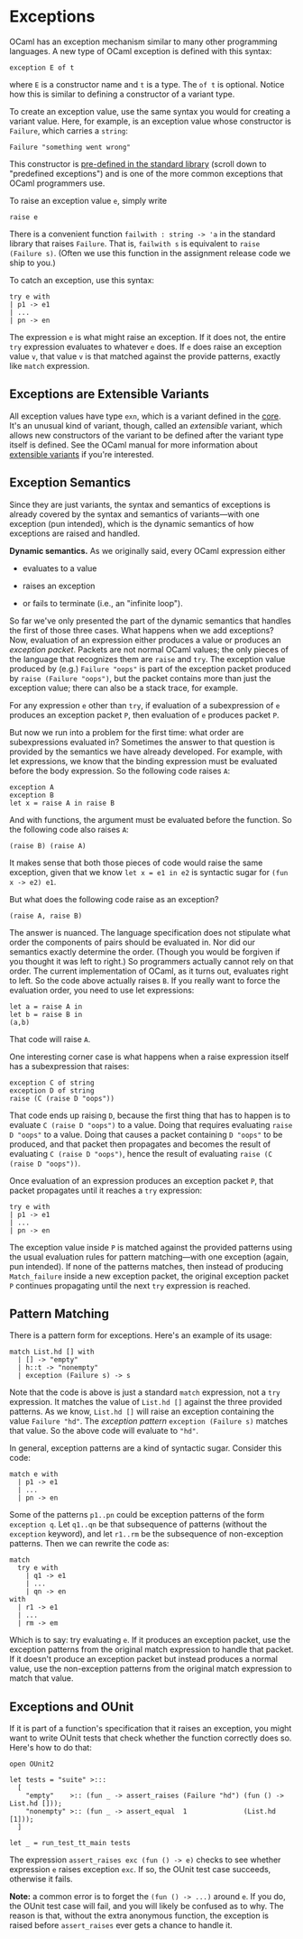 # Exceptions

OCaml has an exception mechanism similar to many other programming languages.
A new type of OCaml exception is defined with this syntax:
```
exception E of t
```
where `E` is a constructor name and `t` is a type.  The `of t` is optional.
Notice how this is similar to defining a constructor of a variant type.

To create an exception value, use the same syntax you would for creating
a variant value.  Here, for example, is an exception value whose constructor
is `Failure`, which carries a `string`:
```
Failure "something went wrong"
```
This constructor is [pre-defined in the standard library][stdlib-exn] (scroll down
to "predefined exceptions") and is one of the more common exceptions that OCaml 
programmers use.

[stdlib-exn]: http://caml.inria.fr/pub/docs/manual-ocaml/core.html#sec512

To raise an exception value `e`, simply write
```
raise e
```

There is a convenient function `failwith : string -> 'a` in the standard library 
that raises `Failure`.  That is, `failwith s` is equivalent to `raise (Failure s)`.
(Often we use this function in the assignment release code we ship to you.)

To catch an exception, use this syntax:
```
try e with
| p1 -> e1
| ...
| pn -> en
```
The expression `e` is what might raise an exception.  If it does not, the entire
`try` expression evaluates to whatever `e` does.  If `e` does raise an exception value
`v`, that value `v` is that matched against the provide patterns, exactly like
`match` expression.

## Exceptions are Extensible Variants

All exception values have type `exn`, which is a variant 
defined in the [core][core].  It's an unusual
kind of variant, though, called an *extensible* variant, which allows
new constructors of the variant to be defined after the variant type
itself is defined.  See the OCaml manual for more information about
[extensible variants][extvar] if you're interested.

[core]: http://caml.inria.fr/pub/docs/manual-ocaml/core.html
[extvar]: http://caml.inria.fr/pub/docs/manual-ocaml/extn.html

## Exception Semantics

Since they are just variants, the syntax and semantics of exceptions
is already covered by the syntax and semantics of variants&mdash;with
one exception (pun intended), which is the dynamic semantics of
how exceptions are raised and handled.  

**Dynamic semantics.**
As we originally said, every OCaml expression either

* evaluates to a value

* raises an exception

* or fails to terminate (i.e., an "infinite loop").

So far we've only presented the part of the dynamic semantics that handles
the first of those three cases.  What happens when we add exceptions?
Now, evaluation of an expression either produces a value or produces an
*exception packet*.  Packets are not normal OCaml values; the only pieces
of the language that recognizes them are `raise` and `try`.  The exception value
produced by (e.g.) `Failure "oops"` is part of the exception packet produced
by `raise (Failure "oops")`, but the packet contains more than just the exception value;
there can also be a stack trace, for example.

For any expression `e` other than `try`, if evaluation of a subexpression of `e` 
produces an exception packet `P`, then evaluation of `e` produces packet `P`.

But now we run into a problem for the first time:  what order are subexpressions
evaluated in?  Sometimes the answer to that question is provided by the semantics
we have already developed.  For example, with let expressions, we know that the
binding expression must be evaluated before the body expression.  So the following
code raises `A`:
```
exception A 
exception B
let x = raise A in raise B
```
And with functions, the argument must be evaluated before the function.  So
the following code also raises `A`:
```
(raise B) (raise A)
```
It makes sense that both those pieces of code would raise the same exception, 
given that we know `let x = e1 in e2` is syntactic sugar for `(fun x -> e2) e1`.

But what does the following code raise as an exception?
```
(raise A, raise B)
```
The answer is nuanced.  The language specification does not stipulate what order the
components of pairs should be evaluated in.  Nor did our semantics exactly determine
the order.  (Though you would be forgiven if you thought it was left to right.)
So programmers actually cannot rely on that order.  The current implementation of OCaml,
as it turns out, evaluates right to left.  So the code above actually raises `B`.
If you really want to force the evaluation order, you need to use let expressions:
```
let a = raise A in
let b = raise B in
(a,b)
```
That code will raise `A`.	

One interesting corner case is what happens when a raise expression itself has
a subexpression that raises:
```
exception C of string
exception D of string
raise (C (raise D "oops"))
```
That code ends up raising `D`, because the first thing that has to happen is
to evaluate `C (raise D "oops")` to a value.  Doing that requires evaluating
`raise D "oops"` to a value.  Doing that causes a packet containing `D "oops"`
to be produced, and that packet then propagates and becomes the result of
evaluating `C (raise D "oops")`, hence the result of evaluating 
`raise (C (raise D "oops"))`.

Once evaluation of an expression produces an exception packet `P`, that packet
propagates until it reaches a `try` expression:
```
try e with
| p1 -> e1
| ...
| pn -> en
```
The exception value inside `P` is matched against the provided patterns using the 
usual evaluation rules for pattern matching&mdash;with one exception
(again, pun intended).  If none of the patterns matches, then instead of producing
`Match_failure` inside a new exception packet, the original exception packet `P`
continues propagating until the next `try` expression is reached.

## Pattern Matching
There is a pattern form for exceptions.  Here's an example
of its usage:
```
match List.hd [] with
  | [] -> "empty" 
  | h::t -> "nonempty" 
  | exception (Failure s) -> s
```
Note that the code is above is just a standard `match` expression, not a `try` expression.
It matches the value of `List.hd []` against the three provided patterns.  As we know,
`List.hd []` will raise an exception containing the value `Failure "hd"`. 
The *exception pattern* `exception (Failure s)` matches that value.  So the above
code will evaluate to `"hd"`.

In general, exception patterns are a kind of syntactic sugar.  Consider this code:
```
match e with 
  | p1 -> e1
  | ...
  | pn -> en
```
Some of the patterns `p1..pn` could be exception patterns of the form `exception q`.
Let `q1..qn` be that subsequence of patterns (without the `exception` keyword), 
and let `r1..rm` be the subsequence of non-exception patterns.  Then we can rewrite the 
code as:
```
match 
  try e with
    | q1 -> e1
    | ...
    | qn -> en
with
  | r1 -> e1
  | ...
  | rm -> em
```
Which is to say:  try evaluating `e`.  If it produces an exception packet, use the
exception patterns from the original match expression to handle that packet.
If it doesn't produce an exception packet but instead produces a normal value,
use the non-exception patterns from the original match expression to match that value.

## Exceptions and OUnit

If it is part of a function's specification that it raises an exception, you
might want to write OUnit tests that check whether the function correctly does so.
Here's how to do that:
```
open OUnit2

let tests = "suite" >:::
  [
    "empty"    >:: (fun _ -> assert_raises (Failure "hd") (fun () -> List.hd []));
    "nonempty" >:: (fun _ -> assert_equal  1              (List.hd [1]));
  ]

let _ = run_test_tt_main tests
```
The expression `assert_raises exc (fun () -> e)` checks to see whether expression `e`
raises exception `exc`.  If so, the OUnit test case succeeds, otherwise it fails.

**Note:** a common error is to forget the `(fun () -> ...)` around `e`.  If you do,
the OUnit test case will fail, and you will likely be confused as to why.  The reason
is that, without the extra anonymous function, the exception is raised before 
`assert_raises` ever gets a chance to handle it.

